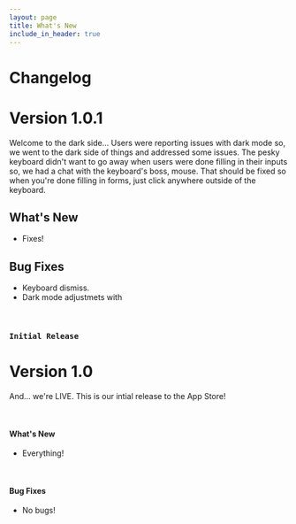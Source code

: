 ```yaml
---
layout: page
title: What's New
include_in_header: true
---
```


# Changelog
# **Version 1.0.1**
Welcome to the dark side... Users were reporting issues with dark mode so, we went to the dark side of things and addressed some issues. The pesky keyboard didn't want to go away when users were done filling in their inputs so, we had a chat with the keyboard's boss, mouse. That should be fixed so when you're done filling in forms, just click anywhere outside of the keyboard.

## What's New
- Fixes!

## Bug Fixes
- Keyboard dismiss.
- Dark mode adjustmets with 


<br>

### `Initial Release`
# **Version 1.0**
And... we're LIVE. This is our intial release to the App Store!

<br>


#### What's New
- Everything!

<br>

#### Bug Fixes
- No bugs!

<br>
